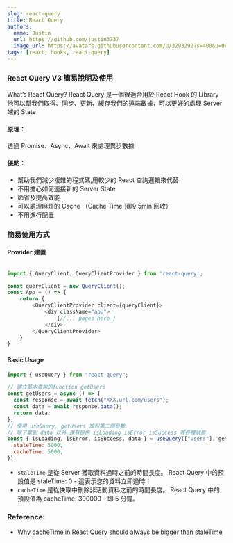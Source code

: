```yaml
---
slug: react-query
title: React Query
authors:
  name: Justin
  url: https://github.com/justin3737
  image_url: https://avatars.githubusercontent.com/u/3293292?s=400&u=0cf29916981c562345a57d34b7baa92e5816c863&v=4
tags: [react, hooks, react-query]
---
```


### React Query V3 簡易說明及使用

What’s React Query? React Query 是一個很適合用於 React Hook 的 Library
他可以幫我們取得、同步、更新、緩存我們的遠端數據，可以更好的處理 Server 端的 State

#### 原理：

透過 Promise、Async、Await 來處理異步數據

#### 優點：

- 幫助我們減少複雜的程式碼,用較少的 React 查詢邏輯來代替
- 不用擔心如何連接新的 Server State
- 節省及提高效能
- 可以處理麻煩的 Cache （Cache Time 預設 5min 回收）
- 不用進行配置

### 簡易使用方式

#### Provider 建置

```javascript

import { QueryClient, QueryClientProvider } from 'react-query';

const queryClient = new QueryClient();
const App = () => {
	return {
		<QueryClientProvider client={queryClient}>
			<div className="app">
				{//... pages here }
			</div>
		</QueryClientProvider>
	}
}
```

#### Basic Usage

```javascript
import { useQuery } from "react-query";

// 建立基本查詢的function getUsers
const getUsers = async () => {
  const response = await fetch("XXX.url.com/users");
  const data = await response.data();
  return data;
};
// 使用 useQuery, getUsers 放到第二個參數
// 除了拿到 data 以外 還有提供 isLoading isError isSuccess 等各種狀態
const { isLoading, isError, isSuccess, data } = useQuery(["users"], getUsers, {
  staleTime: 5000,
  cacheTime: 5000,
});
```

- `staleTime` 是從 Server 獲取資料過時之前的時間長度。 React Query 中的預設值是 staleTime: 0 - 這表示您的資料立即過時！
- `cacheTime` 是從快取中刪除非活動資料之前的時間長度。 React Query 中的預設值為 cacheTime: 300000 - 即 5 分鐘。

### Reference:

- [Why cacheTime in React Query should always be bigger than staleTime](https://www.codemzy.com/blog/react-query-cachetime-staletime)
